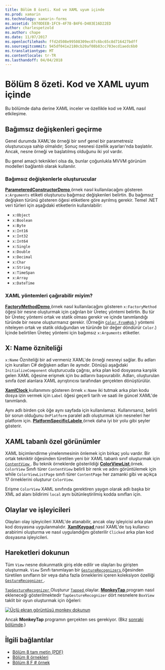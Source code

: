 ```yaml
---
title: Bölüm 8 özeti. Kod ve XAML uyum içinde
ms.prod: xamarin
ms.technology: xamarin-forms
ms.assetid: 5970DEEB-1FC9-4F78-B4F6-D403E16D22ED
author: charlespetzold
ms.author: chape
ms.date: 11/07/2017
ms.openlocfilehash: ffd2d508e99508309ec07c6bc65c8d716427bdff
ms.sourcegitcommit: 945df041e2180cb20af08b83cc703ecd1aedc6b0
ms.translationtype: MT
ms.contentlocale: tr-TR
ms.lasthandoff: 04/04/2018
---
```

# <a name="summary-of-chapter-8-code-and-xaml-in-harmony"></a>Bölüm 8 özeti. Kod ve XAML uyum içinde

Bu bölümde daha derine XAML inceler ve özellikle kod ve XAML nasıl etkileşime.

## <a name="passing-arguments"></a>Bağımsız değişkenleri geçirme

Genel durumda XAML'de örneği bir sınıf genel bir parametresiz oluşturucuya sahip olmalıdır; Sonuç nesnesi özellik ayarları'nda başlatılır. Ancak, nesne örneği ve başlatılmış olduğunu iki yol vardır.

Bu genel amaçlı teknikleri olsa da, bunlar çoğunlukla MVVM görünüm modelleri bağlantılı olarak kullanılır.

### <a name="constructors-with-arguments"></a>Bağımsız değişkenlerle oluşturucular

[ **ParameteredConstructorDemo** ](https://github.com/xamarin/xamarin-forms-book-samples/tree/master/Chapter08/ParameteredConstructorDemo) örnek nasıl kullanılacağını gösteren `x:Arguments` etiketi oluşturucu bağımsız değişkenleri belirtin. Bu bağımsız değişken türünü gösteren öğesi etiketlere göre ayrılmış gerekir. Temel .NET veri türleri için aşağıdaki etiketlerin kullanılabilir:

- `x:Object`
- `x:Boolean`
- `x:Byte`
- `x:Int16`
- `x:Int32`
- `x:Int64`
- `x:Single`
- `x:Double`
- `x:Decimal`
- `x:Char`
- `x:String`
- `x:TimeSpan`
- `x:Array`
- `x:DateTime`

### <a name="can-i-call-methods-from-xaml"></a>XAML yöntemleri çağırabilir miyim?

[ **FactoryMethodDemo** ](https://github.com/xamarin/xamarin-forms-book-samples/tree/master/Chapter08/FactoryMethodDemo) örnek nasıl kullanılacağını gösteren `x:FactoryMethod` öğesi bir nesne oluşturmak için çağrılan bir Üreteç yöntemi belirtin. Bu tür bir Üreteç yöntemi ortak ve statik olması gerekir ve içinde tanımlandığı türünde bir nesne oluşturmanız gerekir. (Örneğin [ `Color.FromRgb` ](https://developer.xamarin.com/api/member/Xamarin.Forms.Color.FromRgb/p/System.Double/System.Double/System.Double/)) yöntemi niteleyen ortak ve statik olduğundan ve türünde bir değer döndürür `Color`.) İçinde belirtilen Üreteç yöntemi için bağımsız `x:Arguments` etiketler.

## <a name="the-xname-attribute"></a>X: Name özniteliği

`x:Name` Özniteliği bir ad vermeniz XAML'de örneği nesneyi sağlar. Bu adları için kuralları C# değişken adları ile aynıdır. Dönüşü aşağıdaki `InitializeComponent` oluşturucuda çağrısı, arka plan kod dosyasına karşılık gelen XAML öğesine erişmek için bu adlarını başvurabilir. Adları, oluşturulan sınıfa özel alanlara XAML ayrıştırıcısı tarafından gerçekten dönüştürülür.

[ **XamlClock** ](https://github.com/xamarin/xamarin-forms-book-samples/tree/master/Chapter08/XamlClock) kullanımını gösteren örnek `x:Name` iki tutmak arka plan kodu dosya izin vermek için `Label` öğesi geçerli tarih ve saati ile güncel XAML'de tanımlandı.

Aynı adlı birden çok öğe aynı sayfada için kullanılamaz. Kullanırsanız, belirli bir sorun olduğunu `OnPlatform` paralel adlı oluşturmak için nesneleri her platform için. [ **PlatformSpecificLabele** ](https://github.com/xamarin/xamarin-forms-book-samples/tree/master/Chapter08/PlatformSpecificLabels) örnek daha iyi bir yolu gibi şeyler gösterir.

## <a name="custom-xaml-based-views"></a>XAML tabanlı özel görünümler

XAML biçimlendirme yinelenmesinin önlemek için birkaç yolu vardır. Bir ortak tekniktir öğesinden türetilen yeni bir XAML tabanlı sınıf oluşturmak için [ `ContentView` ](https://developer.xamarin.com/api/type/Xamarin.Forms.ContentView/). Bu teknik örneklerde gösterildiği [ **ColorViewList** ](https://github.com/xamarin/xamarin-forms-book-samples/tree/master/Chapter08/ColorViewList) örnek. `ColorView` Sınıfı türer `ContentView` belirli bir renk ve adını görüntülemek için while `ColorViewListPage` sınıfı türer `ContentPage` her zamanki gibi ve açıkça 17 örneklerini oluşturur `ColorView`.

Erişme `ColorView` XAML sınıfında gerektiren yaygın olarak adlı başka bir XML ad alanı bildirimi `local` aynı bütünleştirilmiş kodda sınıfları için.

## <a name="events-and-handlers"></a>Olaylar ve işleyicileri

Olayları olay işleyicileri XAML'de atanabilir, ancak olay işleyicisi arka plan kod dosyasına uygulanmalıdır. [ **XamlKeypad** ](https://github.com/xamarin/xamarin-forms-book-samples/tree/master/Chapter08/XamlKeypad) nasıl XAML'de tuş kullanıcı arabirimi oluşturma ve nasıl uygulandığını gösterilir `Clicked` arka plan kod dosyasına işleyicileri.

## <a name="tap-gestures"></a>Hareketleri dokunun

Tüm `View` nesne dokunmatik giriş elde edilir ve olayları bu girişten oluşturmak. `View` Sınıfı tanımlayan bir [ `GestureRecognizers` ](https://developer.xamarin.com/api/property/Xamarin.Forms.View.GestureRecognizers/) öğesinden türetilen sınıfların bir veya daha fazla örneklerini içeren koleksiyon özelliği [ `GestureRecognizer` ](https://developer.xamarin.com/api/type/Xamarin.Forms.GestureRecognizer/).

[ `TapGestureRecognizer` ](https://developer.xamarin.com/api/type/Xamarin.Forms.TapGestureRecognizer/) Oluşturur [ `Tapped` ](https://developer.xamarin.com/api/event/Xamarin.Forms.TapGestureRecognizer.Tapped/) olaylar. [ **MonkeyTap** ](https://github.com/xamarin/xamarin-forms-book-samples/tree/master/Chapter08/MonkeyTap) program nasıl ekleneceği gösterilmektedir `TapGestureRecognizer` dört nesnelere `BoxView` taklit bir oyun oluşturmak için öğeleri:

[![Üçlü ekran görüntüsü monkey dokunun](images/ch08fg07-small.png "kopya oyun")](images/ch08fg07-large.png#lightbox "kopya oyun")

Ancak **MonkeyTap** programın gerçekten ses gerekiyor. (Bkz [sonraki bölümde](chapter09.md).)



## <a name="related-links"></a>İlgili bağlantılar

- [Bölüm 8 tam metin (PDF)](https://download.xamarin.com/developer/xamarin-forms-book/XamarinFormsBook-Ch08-Apr2016.pdf)
- [Bölüm 8 örnekleri](https://github.com/xamarin/xamarin-forms-book-samples/tree/master/Chapter08)
- [Bölüm 8 F # örnek](https://github.com/xamarin/xamarin-forms-book-samples/tree/master/Chapter08/FS/XamlKeypad)
